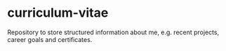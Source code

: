# curriculum-vitae
Repository to store structured information about me, e.g. recent projects, career goals and сertificates.

